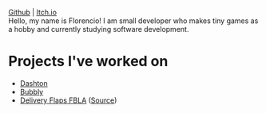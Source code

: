 [Github](https://github.com/razzie-dev/) | [Itch.io](https://razzie-dev.itch.io/) \
Hello, my name is Florencio! I am small developer who makes tiny games as a hobby and currently studying software development.

# Projects I've worked on
* [Dashton](https://razzie-dev.itch.io/dashton)
* [Bubbly](https://razzie-dev.itch.io/bubbly)
* [Delivery Flaps FBLA](https://razzie-dev.itch.io/df-fbla) ([Source](https://github.com/razzie-dev/df-fbla))
